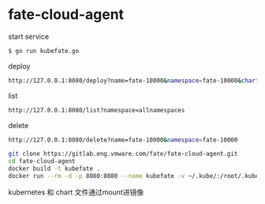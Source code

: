 # fate-cloud-agent

start service
```bash
$ go run kubefate.go
```

deploy
```bash
http://127.0.0.1:8080/deploy?name=fate-10000&namespace=fate-10000&chart=E:\machenlong\AI\github\owlet42\KubeFATE\k8s-deploy\fate-10000
```
list
```bash
http://127.0.0.1:8080/list?namespace=allnamespaces
```
delete
```bash
http://127.0.0.1:8080/delete?name=fate-10000&namespace=fate-10000
```


```bash
git clone https://gitlab.eng.vmware.com/fate/fate-cloud-agent.git
cd fate-cloud-agent
docker build -t kubefate .
docker run --rm -d -p 8080:8080 --name kubefate -v ~/.kube/:/root/.kube/ -v ~/github/KubeFATE/k8s-deploy/:/workdir/k8s-deploy/ kubefate
```
kubernetes 和 chart 文件通过mount进镜像
